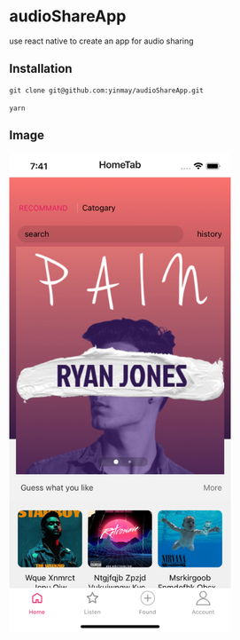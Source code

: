 # audioShareApp

use react native to create an app for audio sharing

## Installation

```
git clone git@github.com:yinmay/audioShareApp.git

yarn

```

## Image

<img src="./src/assets/images/screenshot.png" width = "400"  alt="图片名称"  />
